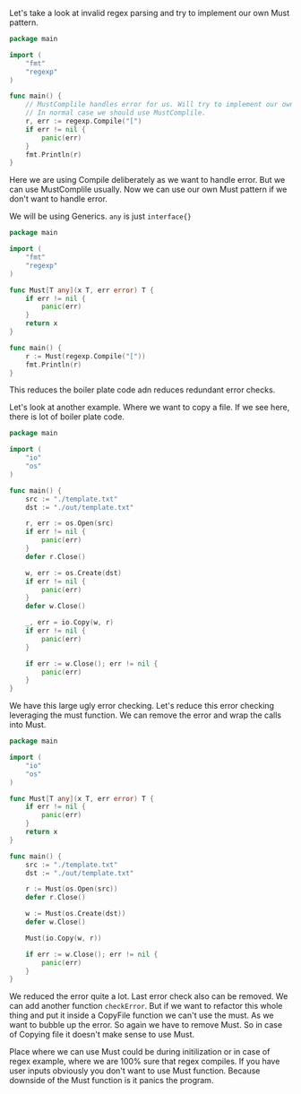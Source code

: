 Let's take a look at invalid regex parsing and try to implement our own Must pattern.

```go 
package main

import (
	"fmt"
	"regexp"
)

func main() {
	// MustComplile handles error for us. Will try to implement our own must pattern.
	// In normal case we should use MustComplile.
	r, err := regexp.Compile("[")
	if err != nil {
		panic(err)
	}
	fmt.Println(r)
}
```

Here we are using Compile deliberately as we want to handle error. But we can use MustComplile usually.
Now we can use our own Must pattern if we don't want to handle error.

We will be using Generics. ```any``` is just ```interface{}```

```go 
package main

import (
	"fmt"
	"regexp"
)

func Must[T any](x T, err error) T {
	if err != nil {
		panic(err)
	}
	return x
}

func main() {
	r := Must(regexp.Compile("["))
	fmt.Println(r)
}
```

This reduces the boiler plate code adn reduces redundant error checks.

Let's look at another example. Where we want to copy a file. If we see here, there is lot of boiler plate code.

```go
package main

import (
	"io"
	"os"
)

func main() {
	src := "./template.txt"
	dst := "./out/template.txt"

	r, err := os.Open(src)
	if err != nil {
		panic(err)
	}
	defer r.Close()

	w, err := os.Create(dst)
	if err != nil {
		panic(err)
	}
	defer w.Close()

	_, err = io.Copy(w, r)
	if err != nil {
		panic(err)
	}

	if err := w.Close(); err != nil {
		panic(err)
	}
}
```

We have this large ugly error checking. Let's reduce this error checking leveraging the must function. We can remove the error
and wrap the calls into Must.

```go
package main

import (
	"io"
	"os"
)

func Must[T any](x T, err error) T {
	if err != nil {
		panic(err)
	}
	return x
}

func main() {
	src := "./template.txt"
	dst := "./out/template.txt"

	r := Must(os.Open(src))
	defer r.Close()

	w := Must(os.Create(dst))
	defer w.Close()

	Must(io.Copy(w, r))

	if err := w.Close(); err != nil {
		panic(err)
	}
}
```

We reduced the error quite a lot. Last error check also can be removed. We can add another function ```checkError```. But if 
we want to refactor this whole thing and put it inside a CopyFile function we can't use the must. As we want to bubble up the
error. So again we have to remove Must. So in case of Copying file it doesn't make sense to use Must.

Place where we can use Must could be during initilization or in case of regex example, where we are 100% sure that regex compiles.
If you have user inputs obviously you don't want to use Must function. Because downside of the Must function is it panics the program.

